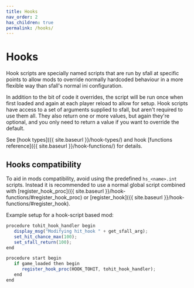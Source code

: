 ```yaml
---
title: Hooks
nav_order: 2
has_children: true
permalink: /hooks/
---
```


# Hooks

Hook scripts are specially named scripts that are run by sfall at specific points to allow mods to override normally hardcoded behaviour in a more flexible way than sfall's normal ini configuration.

In addition to the bit of code it overrides, the script will be run once when first loaded and again at each player reload to allow for setup. Hook scripts have access to a set of arguments supplied to sfall, but aren't required to use them all. They also return one or more values, but again they're optional, and you only need to return a value if you want to override the default.

See [hook types]({{ site.baseurl }}/hook-types/) and hook [functions reference]({{ site.baseurl }}/hook-functions/) for details.

## Hooks compatibility

To aid in mods compatibility, avoid using the predefined `hs_<name>.int` scripts. Instead it is recommended to use a normal global script combined with [register_hook_proc]({{ site.baseurl }}/hook-functions/#register_hook_proc) or [register_hook]({{ site.baseurl }}/hook-functions/#register_hook).

Example setup for a hook-script based mod:

```js
procedure tohit_hook_handler begin
   display_msg("Modifying hit_hook " + get_sfall_arg);
   set_hit_chance_max(100);
   set_sfall_return(100);
end

procedure start begin
   if game_loaded then begin
      register_hook_proc(HOOK_TOHIT, tohit_hook_handler);
   end
end
```
